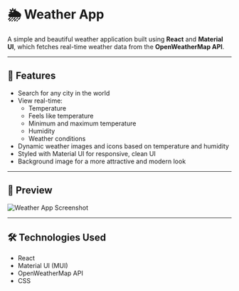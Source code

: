 # 🌦️ Weather App

A simple and beautiful weather application built using **React** and **Material UI**, which fetches real-time weather data from the **OpenWeatherMap API**.

---

## 🚀 Features

- Search for any city in the world
- View real-time:
  - Temperature
  - Feels like temperature
  - Minimum and maximum temperature
  - Humidity
  - Weather conditions
- Dynamic weather images and icons based on temperature and humidity
- Styled with Material UI for responsive, clean UI
- Background image for a more attractive and modern look

---

## 📸 Preview

![Weather App Screenshot](https://images.unsplash.com/photo-1506744038136-46273834b3fb)

---

## 🛠️ Technologies Used

- React
- Material UI (MUI)
- OpenWeatherMap API
- CSS
